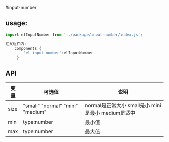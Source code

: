 #input-number
## usage:
```js
import elInputNumber from '../package/input-number/index.js';

在父组件内:
    components:{
        'el-input-number':elInputNumber
     }
```

## API

|  变量  | 可选值   | 说明 |
| ------ | ------ | -------- |
| size   | "small" "normal" "mini" "medium"| normal是正常大小 small是小 mini是最小 medium是适中   |
| min  | type:number | 最小值 |
| max |  type:number | 最大值 |
